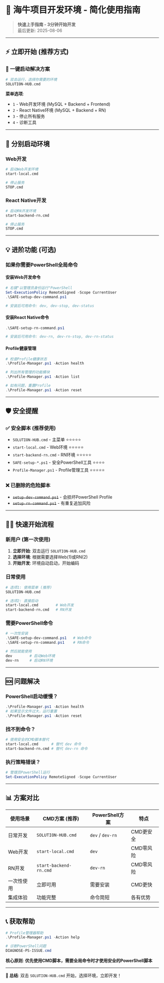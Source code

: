 # 🚀 海牛项目开发环境 - 简化使用指南

> **快速上手指南 - 3分钟开始开发**  
> 最后更新: 2025-08-06

---

## ⚡ 立即开始 (推荐方式)

### 🎯 一键启动解决方案

```bash
# 双击运行，选择你需要的环境
SOLUTION-HUB.cmd
```

**菜单选项**:
- `1` - Web开发环境 (MySQL + Backend + Frontend)
- `2` - React Native环境 (MySQL + Backend + RN)  
- `3` - 停止所有服务
- `4` - 诊断工具

---

## 🔧 分别启动环境

### Web开发
```bash
# 启动Web开发环境
start-local.cmd

# 停止服务
STOP.cmd
```

### React Native开发
```bash
# 启动RN开发环境  
start-backend-rn.cmd

# 停止服务
STOP.cmd
```

---

## 💡 进阶功能 (可选)

### 如果你需要PowerShell全局命令

#### 安装Web开发命令
```powershell
# 右键"以管理员身份运行"PowerShell
Set-ExecutionPolicy RemoteSigned -Scope CurrentUser
.\SAFE-setup-dev-command.ps1

# 安装后可用命令: dev, dev-stop, dev-status
```

#### 安装React Native命令  
```powershell
.\SAFE-setup-rn-command.ps1

# 安装后可用命令: dev-rn, dev-rn-stop, dev-rn-status
```

#### Profile健康管理
```powershell
# 检查Profile健康状态
.\Profile-Manager.ps1 -Action health

# 列出所有管理的功能模块
.\Profile-Manager.ps1 -Action list

# 如有问题，重置Profile
.\Profile-Manager.ps1 -Action reset
```

---

## 🛡️ 安全提醒

### ✅ 安全脚本 (推荐使用)
- `SOLUTION-HUB.cmd` - 主菜单 ⭐⭐⭐⭐⭐
- `start-local.cmd` - Web环境 ⭐⭐⭐⭐⭐  
- `start-backend-rn.cmd` - RN环境 ⭐⭐⭐⭐⭐
- `SAFE-setup-*.ps1` - 安全PowerShell工具 ⭐⭐⭐⭐
- `Profile-Manager.ps1` - Profile管理工具 ⭐⭐⭐⭐⭐

### ❌ 已删除的危险脚本
- ~~`setup-dev-command.ps1`~~ - 会损坏PowerShell Profile
- ~~`setup-rn-command.ps1`~~ - 有重复追加风险

---

## 🏃‍♂️ 快速开始流程

### 新用户 (第一次使用)
1. **立即开始**: 双击运行 `SOLUTION-HUB.cmd`
2. **选择环境**: 根据需要选择Web(1)或RN(2)
3. **开始开发**: 环境自动启动，开始编码

### 日常使用
```bash
# 选项1: 使用菜单 (推荐)
SOLUTION-HUB.cmd

# 选项2: 直接启动
start-local.cmd        # Web开发
start-backend-rn.cmd   # RN开发
```

### 需要PowerShell命令
```powershell
# 一次性安装
.\SAFE-setup-dev-command.ps1   # Web命令
.\SAFE-setup-rn-command.ps1    # RN命令

# 然后就能使用
dev        # 启动Web环境
dev-rn     # 启动RN环境
```

---

## 🆘 问题解决

### PowerShell启动缓慢？
```powershell
.\Profile-Manager.ps1 -Action health
# 如果显示文件过大，运行重置
.\Profile-Manager.ps1 -Action reset
```

### 找不到命令？
```bash
# 使用安全的CMD脚本替代
start-local.cmd      # 替代 dev 命令
start-backend-rn.cmd # 替代 dev-rn 命令
```

### 执行策略错误？
```powershell
# 管理员PowerShell运行
Set-ExecutionPolicy RemoteSigned -Scope CurrentUser
```

---

## 📊 方案对比

| 使用场景 | CMD方案 (推荐) | PowerShell方案 | 特点 |
|---------|---------------|---------------|------|
| 日常开发 | `SOLUTION-HUB.cmd` | `dev` / `dev-rn` | CMD更安全 |
| Web开发 | `start-local.cmd` | `dev` | CMD零风险 |
| RN开发 | `start-backend-rn.cmd` | `dev-rn` | CMD零风险 |
| 一次性使用 | 立即可用 | 需要安装 | CMD更快 |
| 集成体验 | 功能完整 | 命令简短 | 各有优势 |

---

## 📞 获取帮助

```powershell
# Profile管理器帮助
.\Profile-Manager.ps1 -Action help

# 诊断PowerShell问题  
DIAGNOSE-PS-ISSUE.cmd
```

**核心原则**: **优先使用CMD脚本，需要全局命令时才使用安全的PowerShell脚本**

---

**🎯 总结**: 双击 `SOLUTION-HUB.cmd` 开始，选择环境，立即开发！